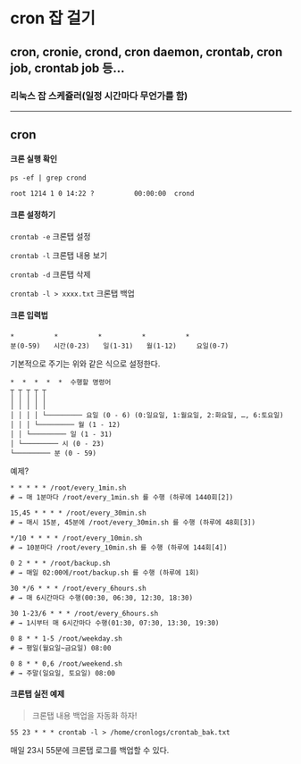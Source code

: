 # cron 잡 걸기
## cron, cronie, crond, cron daemon, crontab, cron job, crontab job 등...
### 리눅스 잡 스케쥴러(일정 시간마다 무언가를 함)

---

## cron

#### 크론 실행 확인

```
ps -ef | grep crond

root 1214 1 0 14:22 ?          00:00:00  crond
```

#### 크론 설정하기

`crontab -e`
크론탭 설정

`crontab -l`
크론탭 내용 보기

`crontab -d`
크론탭 삭제

`crontab -l > xxxx.txt`
크론탭 백업

#### 크론 입력법

```
*　　　　　　*　　　　　　*　　　　　　*　　　　　　*
분(0-59)　　시간(0-23)　　일(1-31)　　월(1-12)　　　요일(0-7)
```
기본적으로 주기는 위와 같은 식으로 설정한다.



```
*  *  *  *  *  수행할 명령어
┬ ┬ ┬ ┬ ┬
│ │ │ │ │
│ │ │ │ │
│ │ │ │ └───────── 요일 (0 - 6) (0:일요일, 1:월요일, 2:화요일, …, 6:토요일)
│ │ │ └───────── 월 (1 - 12)
│ │ └───────── 일 (1 - 31)
│ └───────── 시 (0 - 23)
└───────── 분 (0 - 59)
````

예제?

```
* * * * * /root/every_1min.sh
# → 매 1분마다 /root/every_1min.sh 를 수행 (하루에 1440회[2])

15,45 * * * * /root/every_30min.sh
# → 매시 15분, 45분에 /root/every_30min.sh 를 수행 (하루에 48회[3])

*/10 * * * * /root/every_10min.sh
# → 10분마다 /root/every_10min.sh 를 수행 (하루에 144회[4])

0 2 * * * /root/backup.sh
# → 매일 02:00에/root/backup.sh 를 수행 (하루에 1회)

30 */6 * * * /root/every_6hours.sh
# → 매 6시간마다 수행(00:30, 06:30, 12:30, 18:30)

30 1-23/6 * * * /root/every_6hours.sh
# → 1시부터 매 6시간마다 수행(01:30, 07:30, 13:30, 19:30)

0 8 * * 1-5 /root/weekday.sh
# → 평일(월요일~금요일) 08:00

0 8 * * 0,6 /root/weekend.sh
# → 주말(일요일, 토요일) 08:00
```

#### 크론탭 실전 예제

> 크론탭 내용 백업을 자동화 하자!

`55 23 * * * crontab -l > /home/cronlogs/crontab_bak.txt`

매일 23시 55분에 크론탭 로그를 백업할 수 있다.